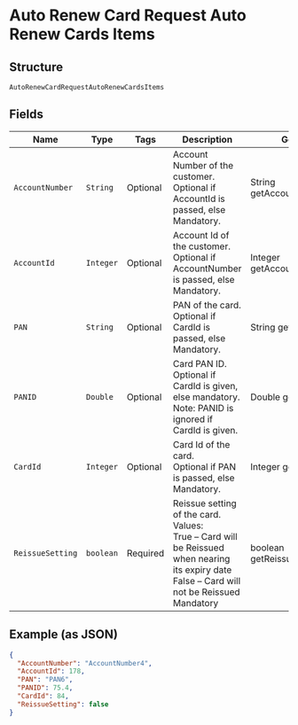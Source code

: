 
# Auto Renew Card Request Auto Renew Cards Items

## Structure

`AutoRenewCardRequestAutoRenewCardsItems`

## Fields

| Name | Type | Tags | Description | Getter | Setter |
|  --- | --- | --- | --- | --- | --- |
| `AccountNumber` | `String` | Optional | Account Number of the customer.<br>Optional if AccountId is passed, else Mandatory. | String getAccountNumber() | setAccountNumber(String accountNumber) |
| `AccountId` | `Integer` | Optional | Account Id of the customer.<br>Optional if AccountNumber is passed, else Mandatory. | Integer getAccountId() | setAccountId(Integer accountId) |
| `PAN` | `String` | Optional | PAN of the card.<br>Optional if CardId is passed, else Mandatory. | String getPAN() | setPAN(String pAN) |
| `PANID` | `Double` | Optional | Card PAN ID.<br>Optional if CardId is given, else mandatory.<br>Note: PANID is ignored if CardId is given. | Double getPANID() | setPANID(Double pANID) |
| `CardId` | `Integer` | Optional | Card Id of the card.<br>Optional if PAN is passed, else Mandatory. | Integer getCardId() | setCardId(Integer cardId) |
| `ReissueSetting` | `boolean` | Required | Reissue setting of the card.<br>Values:<br>True – Card will be Reissued when nearing its expiry date<br>False – Card will not be Reissued<br>Mandatory | boolean getReissueSetting() | setReissueSetting(boolean reissueSetting) |

## Example (as JSON)

```json
{
  "AccountNumber": "AccountNumber4",
  "AccountId": 178,
  "PAN": "PAN6",
  "PANID": 75.4,
  "CardId": 84,
  "ReissueSetting": false
}
```

